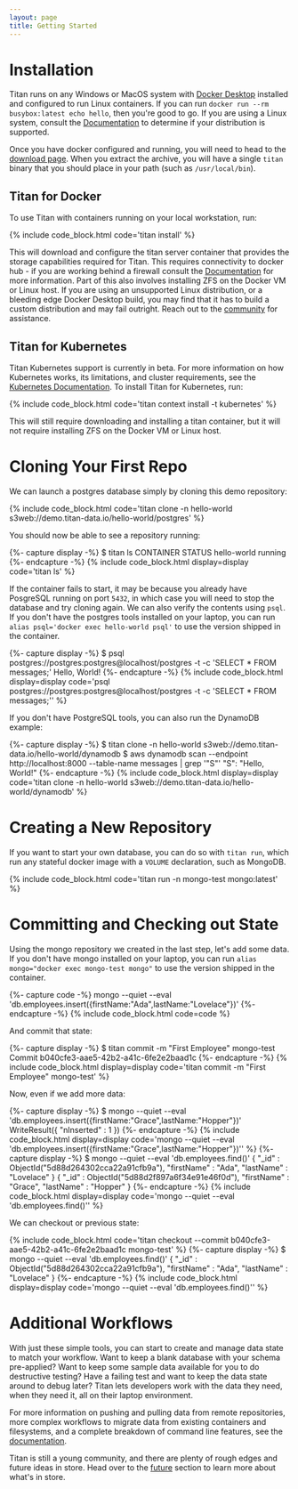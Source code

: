 ```yaml
---
layout: page
title: Getting Started
---
```


# Installation

Titan runs on any Windows or MacOS system with [Docker
Desktop](https://www.docker.com/products/docker-desktop) installed and
configured to run Linux containers. If you can run `docker run --rm
busybox:latest echo hello`, then you're good to go. If you are using a Linux
system, consult the [Documentation](/docs) to determine if your distribution is
supported.

Once you have docker configured and running, you will need to head to the
[download page](/download). When you extract the archive,
you will have a single `titan` binary that you should place in your path
(such as `/usr/local/bin`).

## Titan for Docker

To use Titan with containers running on your local workstation, run:

{% include code_block.html code='titan install' %}

This will download and configure the titan server container that provides the
storage capabilities required for Titan. This requires connectivity to docker
hub - if you are working behind a firewall consult the [Documentation](/docs)
for more information. Part of this also involves installing ZFS on the
Docker VM or Linux host. If you are using an unsupported Linux distribution,
or a bleeding edge Docker Desktop build, you may find that it has to build
a custom distribution and may fail outright. Reach out to the
[community](/community) for assistance.

## Titan for Kubernetes

Titan Kubernetes support is currently in beta. For more information on how
Kubernetes works, its limitations, and cluster requirements, see the
[Kubernetes Documentation](/docs/version/development/lifecycle/kubernetes.html).
To install Titan for Kubernetes, run:

{% include code_block.html code='titan context install -t kubernetes' %}

This will still require downloading and installing a titan container, but it
will not require installing ZFS on the Docker VM or Linux host.

# Cloning Your First Repo
We can launch a postgres database simply by cloning this demo repository:

{% include code_block.html code='titan clone -n hello-world s3web://demo.titan-data.io/hello-world/postgres' %}

You should now be able to see a repository running:

{%- capture display -%}
$ titan ls
CONTAINER             STATUS
hello-world           running
{%- endcapture -%}
{% include code_block.html display=display code='titan ls' %}

If the container fails to start, it may be because you already have PosgreSQL
running on port `5432`, in which case you will need to stop the database  and
try cloning again. We can also verify the contents using `psql`. If you don't
have the postgres tools installed on your laptop, you can run `alias
psql='docker exec hello-world psql'` to use the version shipped in the
container.

{%- capture display -%}
$ psql postgres://postgres:postgres@localhost/postgres -t -c 'SELECT * FROM messages;'
 Hello, World!
{%- endcapture -%}
{% include code_block.html display=display code='psql postgres://postgres:postgres@localhost/postgres -t -c \'SELECT * FROM messages;\'' %}

If you don't have PostgreSQL tools, you can also run the DynamoDB example:

{%- capture display -%}
$ titan clone -n hello-world s3web://demo.titan-data.io/hello-world/dynamodb
$ aws dynamodb scan --endpoint http://localhost:8000 --table-name messages | grep '"S"'
                "S": "Hello, World!"
{%- endcapture -%}
{% include code_block.html display=display code='titan clone -n hello-world s3web://demo.titan-data.io/hello-world/dynamodb' %}

# Creating a New Repository

If you want to start your own database, you can do so with `titan run`, which
run any stateful docker image with a `VOLUME` declaration, such as MongoDB.

{% include code_block.html code='titan run -n mongo-test mongo:latest' %}

# Committing and Checking out State

Using the mongo repository we created in the last step, let's add some data.
If you don't have mongo installed on your laptop, you can run
`alias mongo="docker exec mongo-test mongo"` to use the version shipped in
the container.

{%- capture code -%}
mongo --quiet --eval 'db.employees.insert({firstName:"Ada",lastName:"Lovelace"})'
{%- endcapture -%}
{% include code_block.html code=code %}

And commit that state:

{%- capture display -%}
$ titan commit -m "First Employee" mongo-test
Commit b040cfe3-aae5-42b2-a41c-6fe2e2baad1c
{%- endcapture -%}
{% include code_block.html display=display code='titan commit -m "First Employee" mongo-test' %}

Now, even if we add more data:

{%- capture display -%}
$ mongo --quiet --eval 'db.employees.insert({firstName:"Grace",lastName:"Hopper"})'
WriteResult({ "nInserted" : 1 })
{%- endcapture -%}
{% include code_block.html display=display code='mongo --quiet --eval \'db.employees.insert({firstName:"Grace",lastName:"Hopper"})\'' %}
{%- capture display -%}
$ mongo --quiet --eval 'db.employees.find()'
{ "_id" : ObjectId("5d88d264302cca22a91cfb9a"), "firstName" : "Ada", "lastName" : "Lovelace" }
{ "_id" : ObjectId("5d88d2f897a6f34e91e46f0d"), "firstName" : "Grace", "lastName" : "Hopper" }
{%- endcapture -%}
{% include code_block.html display=display code='mongo --quiet --eval \'db.employees.find()\'' %}

We can checkout or previous state:

{% include code_block.html code='titan checkout --commit b040cfe3-aae5-42b2-a41c-6fe2e2baad1c mongo-test' %}
{%- capture display -%}
$ mongo --quiet --eval 'db.employees.find()'
{ "_id" : ObjectId("5d88d264302cca22a91cfb9a"), "firstName" : "Ada", "lastName" : "Lovelace" }
{%- endcapture -%}
{% include code_block.html display=display code='mongo --quiet --eval \'db.employees.find()\'' %}

# Additional Workflows

With just these simple tools, you can start to create and manage data state to
match your workflow. Want to keep a blank database with your schema pre-applied?
Want to keep some sample data available for you to do destructive testing?
Have a failing test and want to keep the data state around to debug later? Titan
lets developers work with the data they need, when they need it, all on their
laptop environment.

For more information on pushing and pulling data from remote repositories,
more complex workflows to migrate data from existing containers and filesystems,
and a complete breakdown of command line features, see the
[documentation](/docs).

Titan is still a young community, and there are plenty of rough edges and future
ideas in store. Head over to the [future](/future) section to learn more about
what's in store.
